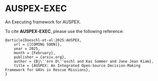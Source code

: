 
# AUSPEX-EXEC
An Executing framework for AUSPEX.

To cite **AUSPEX-EXEC**, please use the following reference: 
```
@article{Doeschl-et-al:2025:AUSPEX,
    url = {[COMING SOON]},
    year = 2025,
    month = {February},
    publisher = {arxiv.org},
    author = {Bj\''orn D\''oschl and Kai Sommer and Jane Jean Kiam},
    title = {AUSPEX: An Integrated Open-Source Decision-Making Framework for UAVs in Rescue Missions},
}
```
